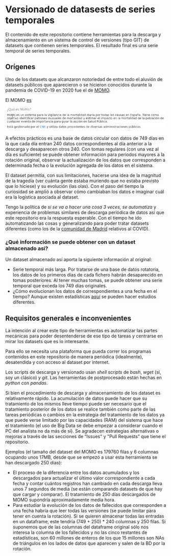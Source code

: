# Versionado de datasests de series temporales

El contenido de este repositorio contiene herramientas para la descarga y 
almacenamiento en un sistema de control de versiones (tipo GIT) de datasets que 
contienen series temporales. El resultado final es una serie temporal de series 
temporales.

## Orígenes

Uno de los datasets que alcanzaron notoriedad de entre todo el aluvión de 
datasets públicos que aparecieron o se hicieron conocidos durante la pandemia de 
COVID-19 en 2020 fue el de [MOMO](https://momo.isciii.es/public/momo/dashboard/momo_dashboard.html#nacional). 

El MOMO [es](https://momo.isciii.es/public/momo/dashboard/momo_dashboard.html#que-es-momo) 

![Definición de MOMO (2020-02-20)](doc/gfx/DefinicionMOMO.20210220.png)

A efectos prácticos es una base de datos circular con datos de 749 días en la que 
cada día entran 240 datos correspondientes al día anterior a la descarga y 
desaparecen otros 240. Con tomas regulares (con una vez al día es suficiente) 
se puede obtener información para periodos mayores a la rotación original, 
observar la actualización de los datos que corresponden a determinada fecha o la 
evolución agregada de los datos en el sistema.

El dataset permitía, con sus limitaciones, hacerse una idea de la magnitud de la
tragedia (ver cuánta gente estaba muriendo que no estaba previsto que lo hiciese)
y su evolución (las olas). Con el paso del tiempo la curiosidad se amplió a 
observar cómo cambiaban los datos e imaginar cuál era la logística asociada al
dataset. 

Tengo la política de _si se va a hacer una cosa 3 veces, se automatiza_ y 
experiencia de problemas similares de descarga periódica de datos así que este 
repositorio era la respuesta esperable. Con el tiempo he ido automatizando las 
cosas y generalizando para poder tratar datasets diferentes (como los de la 
[comunidad de Madrid](https://datos.comunidad.madrid/catalogo/dataset/covid19_tia_muni_y_distritos) relativos al COVID).
  
### ¿Qué información se puede obtener con un dataset almacenado así?

Un dataset almacenado así aporta la siguiente información al original:
* Serie temporal más larga. Por tratarse de una base de datos rotatoria, los 
  datos de los primeros días de cada fichero habrán desaparecido en tomas 
  posteriores. Al tener muchas tomas, se puede obtener una serie temporal que 
  exceda los 749 días originales.
* ¿Cómo evolucionan los datos de correspondientes a una fecha en el tiempo? Aunque
  existen estadísticas [aquí](https://momo.isciii.es/public/momo/dashboard/momo_dashboard.html#notificacion) se pueden hacer estudios diferentes.

## Requisitos generales e inconvenientes

La intención al crear este tipo de herramientas es automatizar las partes 
mecánicas para poder desentenderse de ese tipo de tareas y centrarse en mirar los
datasets que es lo interesante.

Para ello se necesita una plataforma que pueda correr los programas contenidos en
este repositorio de manera periódica (idealmente), desatendida y con acceso al 
dataset por internet.

Los scripts de descarga y versionado usan _shell scripts_ de _bash_, _wget_
(sí, soy un clásico) y _git_. Las herramientas de postprocesado están hechas en 
_python_ con _pandas_.

Si bien el procedimiento de descarga y almacenamiento de los dataset es 
relativamente rápido. La acumulación de datos puede hacer que su tratamiento de 
los mismos lleve tiempo puede ser necesario que el tratamiento posterior de los
datos se realice también como parte de las tareas periódicas o cambios en la 
estrategia del tratamiento de los datos ya que puede verse limitado por las 
capacidades (RAM) del sistema que hace el tratamiento (el uso de Big Data se debe
empezar a considerar cuando el PC del analista no da más de sí). Se agradecen 
estrategias alternativas o mejoras a través de las secciones de "Issues" y "Pull 
Requests" que tiene el repositorio.

Ejemplos (el tamaño del dataset del MOMO es 179760 filas y 6 columnas ocupando 
unos 17MB, desde que se empezó a usar esta herramienta se han descargado 250 días):
* El proceso de la diferencia entre los datos acumulados y los descargados para 
  actualizar el último valor correspondiente a cada fecha y contar cuántos 
  registros han cambiado en cada descarga lleva unos 7 segundos de media (se 
  están comparando datasets de  que hay que cargar y comparar). El tratamiento 
  de 250 días descargados de MOMO supondría aproximadamente media hora.
* Para estudiar la evolución de los datos de fallecidos que corresponden a una 
fecha habría que leer todas las versiones (se puede limitar para tener en cuenta 
  la rotación). Si se quieren almacenar todas las entradas en un dataframe, este
  tendría (749 + 250) * 240 columnas y 250 filas. Si suponemos que de las 
  columnas del dataframe original sólo nos interesa la columna de los fallecidos 
  y no las cinco restantes de estadísticas, son 60 millones de enteros de los que 
  15 millones son NAs de triángulos en los lados de datos que aparecen y salen 
  de la BD por la rotación.
  

## 